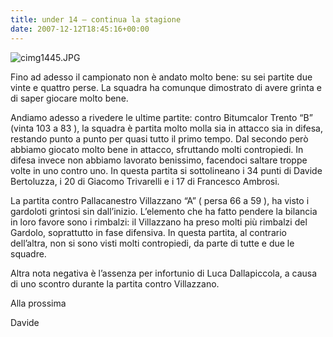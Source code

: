 ```yaml
---
title: under 14 – continua la stagione
date: 2007-12-12T18:45:16+00:00
---
```

![cimg1445.JPG](/images/articoli/cimg1445.jpg)

Fino ad adesso il campionato non è andato molto bene: su sei partite due vinte e quattro perse. La squadra ha comunque dimostrato di avere grinta e di saper giocare molto bene.

Andiamo adesso a rivedere le ultime partite: contro Bitumcalor Trento “B” (vinta 103 a 83 ), la squadra è partita molto molla sia in attacco sia in difesa, restando punto a punto per quasi tutto il primo tempo. Dal secondo però abbiamo giocato molto bene in attacco, sfruttando molti contropiedi. In difesa invece non abbiamo lavorato benissimo, facendoci saltare troppe volte in uno contro uno. In questa partita si sottolineano i 34 punti di Davide Bertoluzza, i 20 di Giacomo Trivarelli e i 17 di Francesco Ambrosi.

La partita contro Pallacanestro Villazzano “A” ( persa 66 a 59 ), ha visto i gardoloti grintosi sin dall’inizio. L’elemento che ha fatto pendere la bilancia in loro favore sono i rimbalzi: il Villazzano ha preso molti più rimbalzi del Gardolo, soprattutto in fase difensiva. In questa partita, al contrario dell’altra, non si sono visti molti contropiedi, da parte di tutte e due le squadre.

Altra nota negativa è l’assenza per infortunio di Luca Dallapiccola, a causa di uno scontro durante la partita contro Villazzano.

Alla prossima

Davide